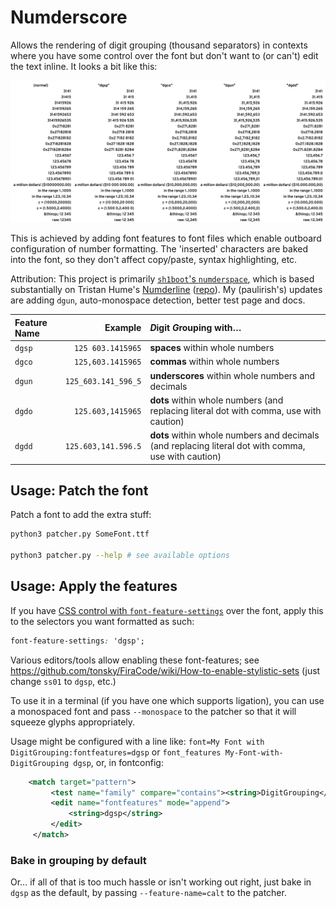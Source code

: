 # Numderscore

Allows the rendering of digit grouping (thousand separators) in contexts where
you have some control over the font but don't want to (or can't) edit the text
inline.  It looks a bit like this:

![sample](./sample.png)

This is achieved by adding font features to font files which enable outboard
configuration of number formatting. The 'inserted' characters are baked into the font, so they don't affect copy/paste, syntax highlighting, etc.

Attribution: This project is primarily [`sh1boot`'s `numderspace`](https://github.com/sh1boot/numderline), which is based substantially on Tristan Hume's [Numderline](https://thume.ca/numderline/) ([repo](https://github.com/trishume/numderline)). My (paulirish's) updates are adding `dgun`, auto-monospace detection, better test page and docs.

| Feature Name | Example | *D*igit *G*rouping with… |
| :--- | ---: | :--- |
| `dgsp` | `125 603.1415965` | **spaces** within whole numbers |
| `dgco` | `125,603.1415965` | **commas** within whole numbers |
| `dgun` | `125_603.141_596_5` | **underscores** within whole numbers and decimals |
| `dgdo` | `125.603,1415965` | **dots** within whole numbers (and replacing literal dot with comma, use with caution) |
| `dgdd` | `125.603,141.596.5` | **dots** within whole numbers and decimals (and replacing literal dot with comma, use with caution) |

## Usage: Patch the font
Patch a font to add the extra stuff:

```sh
python3 patcher.py SomeFont.ttf

python3 patcher.py --help # see available options 
```

## Usage: Apply the features

If you have [CSS control with `font-feature-settings`](https://developer.mozilla.org/en-US/docs/Web/CSS/font-feature-settings) over the font, apply this to the selectors you want formatted as such:

```CSS
font-feature-settings: 'dgsp';
```


Various editors/tools allow enabling these font-features; see https://github.com/tonsky/FiraCode/wiki/How-to-enable-stylistic-sets (just change `ss01` to `dgsp`, etc.)

To use it in a terminal (if you have one which supports ligation), you can use
a monospaced font and pass `--monospace` to the patcher so that it will
squeeze glyphs appropriately.

Usage might be configured with a line like: `font=My Font with DigitGrouping:fontfeatures=dgsp`
or `font_features My-Font-with-DigitGrouping dgsp`, or, in fontconfig:

```xml
    <match target="pattern">
         <test name="family" compare="contains"><string>DigitGrouping</string></test>
         <edit name="fontfeatures" mode="append">
             <string>dgsp</string>
         </edit>
     </match>
```

### Bake in grouping by default

Or… if all of that is too much hassle or isn't working out right, just bake
in `dgsp` as the default, by passing `--feature-name=calt` to the patcher.
